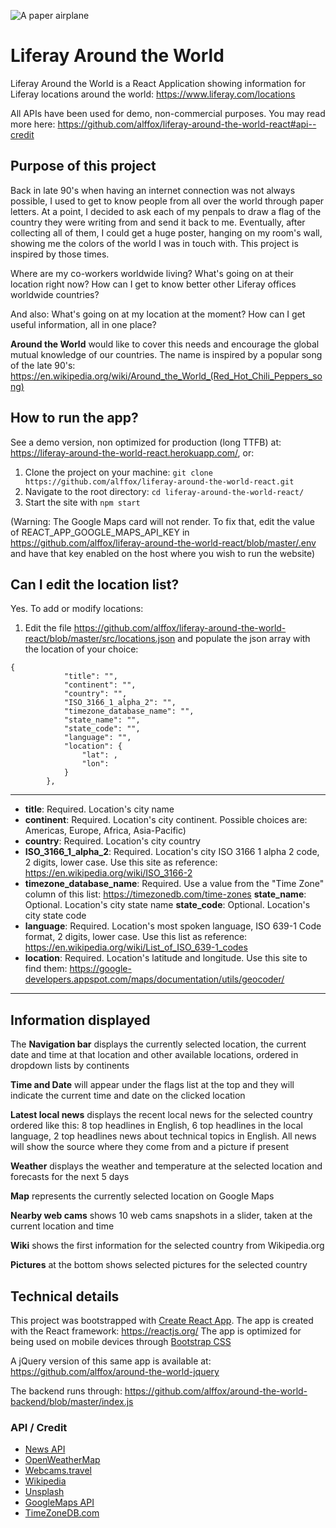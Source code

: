 ![A paper airplane](https://github.com/alffox/liferay-around-the-world-react/blob/master/public/favicon.ico)

# Liferay Around the World

Liferay Around the World is a React Application showing information for Liferay locations around the world: https://www.liferay.com/locations

All APIs have been used for demo, non-commercial purposes. You may read more here: https://github.com/alffox/liferay-around-the-world-react#api--credit

## Purpose of this project

Back in late 90's when having an internet connection was not always possible, I used to get to know people from all over the world through paper letters. At a point, I decided to ask each of my penpals to draw a flag of the country they were writing from and send it back to me. Eventually, after collecting all of them, I could get a huge poster, hanging on my room's wall, showing me the colors of the world I was in touch with. This project is inspired by those times.

Where are my co-workers worldwide living? What's going on at their location right now? How can I get to know better other Liferay offices worldwide countries?

And also: What's going on at my location at the moment? How can I get useful information, all in one place?

**Around the World** would like to cover this needs and encourage the global mutual knowledge of our countries. The name is inspired by a popular song of the late 90's: https://en.wikipedia.org/wiki/Around_the_World_(Red_Hot_Chili_Peppers_song)

## How to run the app?

See a demo version, non optimized for production (long TTFB) at: https://liferay-around-the-world-react.herokuapp.com/, or:

1. Clone the project on your machine: `git clone https://github.com/alffox/liferay-around-the-world-react.git`
2. Navigate to the root directory: `cd liferay-around-the-world-react/`
3. Start the site with `npm start`

(Warning: The Google Maps card will not render. To fix that, edit the value of REACT_APP_GOOGLE_MAPS_API_KEY in https://github.com/alffox/liferay-around-the-world-react/blob/master/.env and have that key enabled on the host where you wish to run the website)

## Can I edit the location list?

Yes. To add or modify locations:

1. Edit the file https://github.com/alffox/liferay-around-the-world-react/blob/master/src/locations.json and populate the json array with the location of your choice:

```
{
            "title": "",
            "continent": "",
            "country": "",
            "ISO_3166_1_alpha_2": "",
            "timezone_database_name": "",
            "state_name": "",
            "state_code": "",
            "language": "",
            "location": {
                "lat": ,
                "lon":
            }
        },

```

---

- **title**: Required. Location's city name
- **continent**: Required. Location's city continent. Possible choices are: Americas, Europe, Africa, Asia-Pacific)
- **country**: Required. Location's city country
- **ISO_3166_1_alpha_2**: Required. Location's city ISO 3166 1 alpha 2 code, 2 digits, lower case. Use this site as reference: https://en.wikipedia.org/wiki/ISO_3166-2
- **timezone_database_name**: Required. Use a value from the "Time Zone" column of this list: https://timezonedb.com/time-zones
  **state_name**: Optional. Location's city state name
  **state_code**: Optional. Location's city state code
- **language**: Required. Location's most spoken language, ISO 639-1 Code format, 2 digits, lower case. Use this list as reference: https://en.wikipedia.org/wiki/List_of_ISO_639-1_codes
- **location**: Required. Location's latitude and longitude. Use this site to find them: https://google-developers.appspot.com/maps/documentation/utils/geocoder/

---

## Information displayed

The **Navigation bar** displays the currently selected location, the current date and time at that location and other available locations, ordered in dropdown lists by continents

**Time and Date** will appear under the flags list at the top and they will indicate the current time and date on the clicked location

**Latest local news** displays the recent local news for the selected country ordered like this: 8 top headlines in English, 6 top headlines in the local language, 2 top headlines news about technical topics in English. All news will show the source where they come from and a picture if present

**Weather** displays the weather and temperature at the selected location and forecasts for the next 5 days

**Map** represents the currently selected location on Google Maps

**Nearby web cams** shows 10 web cams snapshots in a slider, taken at the current location and time

**Wiki** shows the first information for the selected country from Wikipedia.org

**Pictures** at the bottom shows selected pictures for the selected country

## Technical details

This project was bootstrapped with [Create React App](https://github.com/facebook/create-react-app).
The app is created with the React framework: https://reactjs.org/
The app is optimized for being used on mobile devices through [Bootstrap CSS](https://getbootstrap.com/docs/4.1/getting-started/introduction/)

A jQuery version of this same app is available at: https://github.com/alffox/around-the-world-jquery

The backend runs through: https://github.com/alffox/around-the-world-backend/blob/master/index.js

### API / Credit

- [News API](https://newsapi.org/)
- [OpenWeatherMap](https://openweathermap.org/)
- [Webcams.travel](https://www.webcams.travel/)
- [Wikipedia](https://en.wikipedia.org)
- [Unsplash](https://unsplash.com/)
- [GoogleMaps API](https://developers.google.com/maps/documentation/)
- [TimeZoneDB.com](https://timezonedb.com/)
